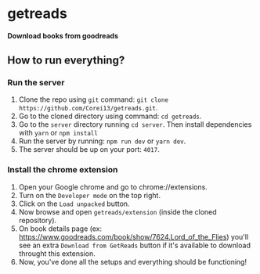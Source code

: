 # getreads
#### Download books from goodreads

## How to run everything?
### Run the server
1. Clone the repo using `git` command: `git clone https://github.com/Corei13/getreads.git`.
2. Go to the cloned directory using command: `cd getreads`.
3. Go to the `server` directory running `cd server`. Then install dependencies with `yarn` or `npm install`
4. Run the server by running: `npm run dev` or `yarn dev`.
5. The server should be up on your port: `4017`.

### Install the chrome extension
1. Open your Google chrome and go to chrome://extensions.
2. Turn on the `Developer mode` on the top right.
3. Click on the `Load unpacked` button.
4. Now browse and open `getreads/extension` (inside the cloned repository).
5. On book details page (ex: https://www.goodreads.com/book/show/7624.Lord_of_the_Flies) you'll see an extra `Download from GetReads` button if it's available to download throught this extension.
6. Now, you've done all the setups and everything should be functioning!
